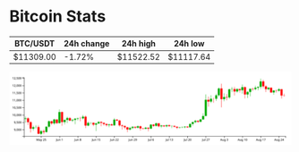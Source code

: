 # Bitcoin Stats

BTC/USDT|24h change|24h high|24h low|
|---|---|---|---|
|$11309.00|-1.72%|$11522.52|$11117.64|

<img src="./chart.svg">
